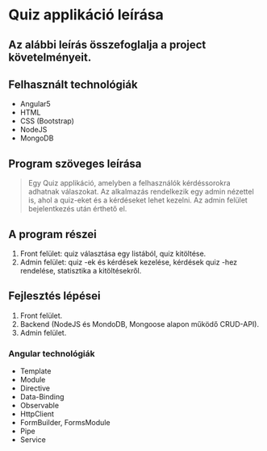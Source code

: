 # Quiz applikáció leírása
## Az alábbi leírás összefoglalja a project követelményeit.

## Felhasznált technológiák
* Angular5
* HTML
* CSS (Bootstrap)
* NodeJS
* MongoDB

## Program szöveges leírása
> Egy Quiz applikáció, amelyben a felhasználók kérdéssorokra adhatnak 
válaszokat. Az alkalmazás rendelkezik egy admin nézettel is, ahol a 
quiz-eket és a kérdéseket lehet kezelni. Az admin felület bejelentkezés 
után érthető el.

## A program részei
1. Front felület: quiz választása egy listából, quiz kitöltése.
2. Admin felület: quiz -ek és kérdések kezelése, kérdések quiz -hez 
rendelése, statisztika a kitöltésekről.

## Fejlesztés lépései
1. Front felület.
2. Backend (NodeJS és MondoDB, Mongoose alapon működő CRUD-API).
3. Admin felület.

### Angular technológiák
* Template
* Module
* Directive
* Data-Binding
* Observable
* HttpClient
* FormBuilder, FormsModule
* Pipe
* Service
